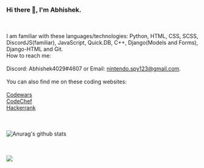 ### Hi there 👋, I'm Abhishek.

<br><br>
 I am familiar with these languages/technologies: Python, HTML, CSS, SCSS, DiscordJS(familiar), JavaScript, Quick.DB, C++, Django(Models and Forms), Django-HTML and Git.
 <br>
 How to reach me: 
 <br></br>
 Discord: Abhishek4029#4607 or Email: nintendo.spy123@gmail.com.
 <br>
 <br>
 You can also find me on these coding websites:
 <br>
 <br>
 <a href="https://www.codewars.com/users/abhishekshahane">Codewars</a>
 <br>
 <a href="https://www.codechef.com/users/abhishek_2112">CodeChef</a>
 <br>
 <a href="https://www.hackerrank.com/nintendo_spy123">Hackerrank</a>
<br></br>
<br></br>
![Anurag's github stats](https://github-readme-stats.vercel.app/api?username=abhishekshahane&show_icons=true&theme=tokyonight)

<br></br>
<img align="center" src="https://github-readme-stats.vercel.app/api/top-langs/?username=abhishekshahane&hide=java,html&title_color=ffffff&text_color=c9cacc&icon_color=2bbc8a&bg_color=1d1f21" />





